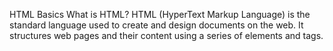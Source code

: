 HTML Basics
What is HTML?
HTML (HyperText Markup Language) is the standard language used to create and design documents on the web. It structures web pages and their content using a series of elements and tags.
